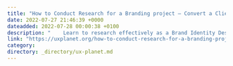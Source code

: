 ```yaml
---
title: "How to Conduct Research for a Branding project — Convert a Client Brief into a Visualboard."
date: 2022-07-27 21:46:39 +0000
dateadded: 2022-07-28 00:00:38 +0100
description: "    Learn to research effectively as a Brand Identity Designer  Continue reading on UX Planet »  "
link: "https://uxplanet.org/how-to-conduct-research-for-a-branding-project-convert-a-client-brief-into-a-visualboard-ee4f7f75c4fd?source=rss----819cc2aaeee0---4"
category:
directory: _directory/ux-planet.md
---
```

